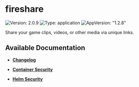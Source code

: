 # fireshare

![Version: 2.0.9](https://img.shields.io/badge/Version-2.0.9-informational?style=flat-square) ![Type: application](https://img.shields.io/badge/Type-application-informational?style=flat-square) ![AppVersion: "1.2.8"](https://img.shields.io/badge/AppVersion-"1.2.8"-informational?style=flat-square)

Share your game clips, videos, or other media via unique links.

## Available Documentation

- [**Changelog**](CHANGELOG)

- [**Container Security**](container-security)

- [**Helm Security**](helm-security)

